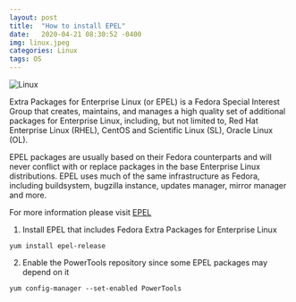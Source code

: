 ```yaml
---
layout: post
title:  "How to install EPEL"
date:   2020-04-21 08:30:52 -0400
img: linux.jpeg
categories: Linux
tags: OS
---
```


![Linux]({{site.baseurl}}/images/linux.jpeg)

Extra Packages for Enterprise Linux (or EPEL) is a Fedora Special Interest Group that creates, maintains, and manages a high quality set of additional packages for Enterprise Linux, including, but not limited to, Red Hat Enterprise Linux (RHEL), CentOS and Scientific Linux (SL), Oracle Linux (OL).

EPEL packages are usually based on their Fedora counterparts and will never conflict with or replace packages in the base Enterprise Linux distributions. EPEL uses much of the same infrastructure as Fedora, including buildsystem, bugzilla instance, updates manager, mirror manager and more.

For more information please visit [EPEL][EPEL]

1. Install EPEL that includes Fedora Extra Packages for Enterprise Linux
```
yum install epel-release
```
2. Enable the PowerTools repository since some EPEL packages may depend on it
```
yum config-manager --set-enabled PowerTools
```

[EPEL]: https://fedoraproject.org/wiki/EPEL
